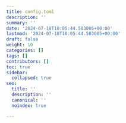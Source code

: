 ```yaml
---
title: config.toml
description: ''
summary: ''
date: '2024-07-18T10:05:44.503005+00:00'
lastmod: '2024-07-18T10:05:44.503005+00:00'
draft: false
weight: 10
categories: []
tags: []
contributors: []
toc: true
sidebar:
  collapsed: true
seo:
  title: ''
  description: ''
  canonical: ''
  noindex: true

---
```

